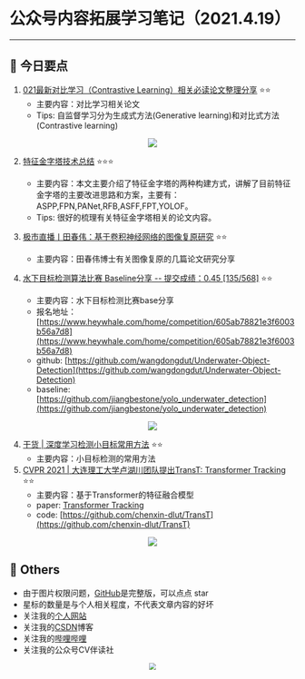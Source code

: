 # 公众号内容拓展学习笔记（2021.4.19）

------



## :paperclip:  今日要点

1. [021最新对比学习（Contrastive Learning）相关必读论文整理分享](https://mp.weixin.qq.com/s/sBBGaQymTudkksaDBVQD6g)         :star::star:
   - 主要内容：对比学习相关论文
   - Tips: 自监督学习分为生成式方法(Generative learning)和对比式方法(Contrastive learning)
   

<div align=center><img src="https://mmbiz.qpic.cn/mmbiz_png/1niaDLWmibswdnHxTOMoKrwuXdQCPsicibT1egzNuzqUxxmiac2Y4B7LEwzvjk5DSspVLf95lkUvrJiaKulDcu2PyPAQ/640?wx_fmt=png&tp=webp&wxfrom=5&wx_lazy=1&wx_co=1" style='zoom:100%'>
</div>

2. [特征金字塔技术总结](https://mp.weixin.qq.com/s/XCZg9me2xeDhXUh6mmEvGw)       :star::star::star:
   - 主要内容：本文主要介绍了特征金字塔的两种构建方式，讲解了目前特征金字塔的主要改进思路和方案，主要有：ASPP,FPN,PANet,RFB,ASFF,FPT,YOLOF。
   - Tips: 很好的梳理有关特征金字塔相关的论文内容。
3. [极市直播丨田春伟：基于卷积神经网络的图像复原研究](https://mp.weixin.qq.com/s/yZyiSkmpTMIdBEJUiUF3jw)       :star::star:
   - 主要内容：田春伟博士有关图像复原的几篇论文研究分享


4. [水下目标检测算法比赛 Baseline分享 -- 提交成绩：0.45 [135/568]](https://mp.weixin.qq.com/s/lsV43jpETqaYanmlJCPh7A)       :star::star:
   - 主要内容：水下目标检测比赛base分享
   - 报名地址：[https://www.heywhale.com/home/competition/605ab78821e3f6003b56a7d8](https://www.heywhale.com/home/competition/605ab78821e3f6003b56a7d8)
   - github: [https://github.com/wangdongdut/Underwater-Object-Detection](https://github.com/wangdongdut/Underwater-Object-Detection)
   - baseline: [https://github.com/jiangbestone/yolo_underwater_detection](https://github.com/jiangbestone/yolo_underwater_detection)

<div align=center><img src="https://mmbiz.qpic.cn/mmbiz_png/SjQAYGc0mKFmftBOjzAlicDYlj9b7CHdCKckOv1XfBibpicmArav9wVg1FDsic0NNUxtxBEKOM61XY6pvEEt2ZsAEw/640?wx_fmt=png&tp=webp&wxfrom=5&wx_lazy=1&wx_co=1" style='zoom:100%'>
</div>


4. [干货 | 深度学习检测小目标常用方法](https://mp.weixin.qq.com/s/di8T-5IzGzMFS62TYN4uOg)       :star::star:
   - 主要内容：小目标检测的常用方法
5. [CVPR 2021 | 大连理工大学卢湖川团队提出TransT: Transformer Tracking](https://mp.weixin.qq.com/s/7QkB5T9SXzBzzZQaT22B-w)       :star::star:
   - 主要内容：基于Transformer的特征融合模型
   - paper: [Transformer Tracking](https://arxiv.org/abs/2103.15436)
   - code: [https://github.com/chenxin-dlut/TransT](https://github.com/chenxin-dlut/TransT)

<div align=center><img src="https://mmbiz.qpic.cn/mmbiz_png/ibaXaPIy7jV0xHJnRric8xXJK0fZxWugibkZBwvhEAHq9On0JZ7NiakHYTibTnpQIScXr7XTnNllmc2OzmGaejqMPhw/640?wx_fmt=png&tp=webp&wxfrom=5&wx_lazy=1&wx_co=1" style='zoom:100%'>
</div>


## :paperclip:  Others

- 由于图片权限问题，[GitHub](https://github.com/xiaoxuebajie/dairly_learning)是完整版，可以点点 star
- 星标的数量是与个人相关程度，不代表文章内容的好坏
- 关注我的[个人网站](http://www.cvbds.cn/)
- 关注我的[CSDN](https://mp.csdn.net/console/article)博客
- 关注我的[哔哩哔哩](https://space.bilibili.com/424394389?spm_id_from=333.788.b_765f7570696e666f.1)
- 关注我的公众号CV伴读社

<div align=center><img src="https://img-blog.csdnimg.cn/202005031406335.jpg" style='zoom:80%'>
</div>
